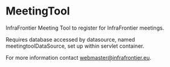 # MeetingTool
InfraFrontier Meeting Tool to register for InfraFrontier meetings.

Requires database accessed by datasource, named meetingtoolDataSource, set up within servlet container.

For more information contact webmaster@infrafrontier.eu.
